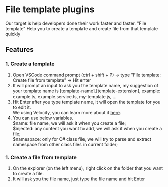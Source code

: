 # File template plugins
Our target is help developers done their work faster and faster.
"File template" Help you to create a template and create file from that template quickly

## Features
### 1. Create a template
1. Open VSCode command prompt (ctrl + shift + P) -> type "File template: Create file from template" -> Hit enter
2. It will prompt an input to ask you the template name, my suggestion of your template name is [template-name].[template-extension], example: example.ts, example.service.ts, my-template.js, ...
3. Hit Enter after you type template name, it will open the template for you to edit it. <br>
We using Velocity, you can learn more about it [here](https://velocity.apache.org/engine/1.7/user-guide.html).
4. You can use below variables.<br/>
    $name: file name, we will ask it when you create a file;<br/>
    $injected: any content you want to add, we will ask it when you create a file;<br/>
    $namespace: only for C# class file, we will try to parse and extract namespace from other class files in current folder; 
    

### 1. Create a file from template
1. On the explorer (on the left menu), right click on the folder that you want to create a file.
2. It will ask you the file name, just type the file name and hit Enter
